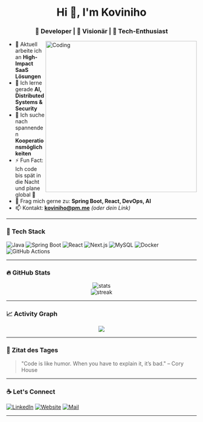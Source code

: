 <h1 align="center">Hi 👋, I'm Koviniho</h1>
<h3 align="center">🚀 Developer | 🧠 Visionär | 🔐 Tech-Enthusiast</h3>

<img align="right" alt="Coding" width="400" src="https://media.giphy.com/media/qgQUggAC3Pfv687qPC/giphy.gif">

- 🔭 Aktuell arbeite ich an **High-Impact SaaS Lösungen**  
- 🌱 Ich lerne gerade **AI, Distributed Systems & Security**  
- 👯 Ich suche nach spannenden **Kooperationsmöglichkeiten**  
- ⚡ Fun Fact: Ich code bis spät in die Nacht und plane global 🚀  
- 💬 Frag mich gerne zu: **Spring Boot, React, DevOps, AI**  
- 📫 Kontakt: **koviniho@pm.me** *(oder dein Link)*

---

### 🧰 Tech Stack

![Java](https://img.shields.io/badge/Java-ED8B00?style=for-the-badge&logo=java&logoColor=white)
![Spring Boot](https://img.shields.io/badge/SpringBoot-6DB33F?style=for-the-badge&logo=springboot&logoColor=white)
![React](https://img.shields.io/badge/React-20232A?style=for-the-badge&logo=react&logoColor=61DAFB)
![Next.js](https://img.shields.io/badge/Next.js-black?style=for-the-badge&logo=next.js&logoColor=white)
![MySQL](https://img.shields.io/badge/MySQL-4479A1?style=for-the-badge&logo=mysql&logoColor=white)
![Docker](https://img.shields.io/badge/Docker-2496ED?style=for-the-badge&logo=docker&logoColor=white)
![GitHub Actions](https://img.shields.io/badge/GitHub_Actions-2088FF?style=for-the-badge&logo=github-actions&logoColor=white)

---

### 🔥 GitHub Stats

<p align="center">
  <img src="https://github-readme-stats.vercel.app/api?username=Koviniho&show_icons=true&theme=tokyonight" alt="stats" />
  <br/>
  <img src="https://github-readme-streak-stats.herokuapp.com/?user=Koviniho&theme=tokyonight" alt="streak" />
</p>

---

### 📈 Activity Graph

<p align="center">
  <img src="https://github-readme-activity-graph.cyclic.app/graph?username=Koviniho&theme=github-dark&hide_border=true"/>
</p>

---

### 🧠 Zitat des Tages

> "Code is like humor. When you have to explain it, it’s bad." – Cory House

---

### ☕ Let's Connect

[![LinkedIn](https://img.shields.io/badge/LinkedIn-Koviniho-blue?style=flat&logo=linkedin)](https://www.linkedin.com/in/koviniho)
[![Website](https://img.shields.io/badge/Portfolio-koviniho.dev-blueviolet?style=flat&logo=githubpages)](https://your-website.com)
[![Mail](https://img.shields.io/badge/E--Mail-koviniho%40pm.me-informational?style=flat&logo=gmail)](mailto:koviniho@pm.me)

---

